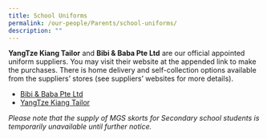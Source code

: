 ```yaml
---
title: School Uniforms
permalink: /our-people/Parents/school-uniforms/
description: ""
---
```

**YangTze Kiang Tailor** and **Bibi & Baba Pte Ltd** are our official appointed uniform suppliers. You may visit their website at the appended link to make the purchases. There is home delivery and self-collection options available from the suppliers’ stores (see suppliers’ websites for more details).

*   [Bibi & Baba Pte Ltd](https://www.schooluniforms.sg/) 
*   [YangTze Kiang Tailor](https://www.yangtzekiang.com.sg/eshop/) 

*Please note that the supply of MGS skorts for Secondary school students is temporarily unavailable until further notice.*